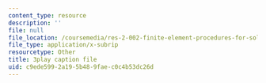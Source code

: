 ```yaml
---
content_type: resource
description: ''
file: null
file_location: /coursemedia/res-2-002-finite-element-procedures-for-solids-and-structures-spring-2010/c9ede5992a195b489faec0c4b53dc26d_GyeJwReGKWg.vtt
file_type: application/x-subrip
resourcetype: Other
title: 3play caption file
uid: c9ede599-2a19-5b48-9fae-c0c4b53dc26d
---
```


